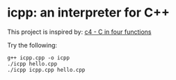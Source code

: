 # icpp: an interpreter for C++

This project is inspired by: [c4 - C in four functions](https://github.com/rswier/c4)

Try the following:

```
g++ icpp.cpp -o icpp
./icpp hello.cpp
./icpp icpp.cpp hello.cpp
```
